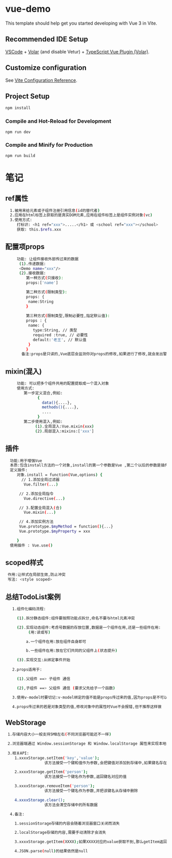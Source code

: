 # vue-demo

This template should help get you started developing with Vue 3 in Vite.

## Recommended IDE Setup

[VSCode](https://code.visualstudio.com/) + [Volar](https://marketplace.visualstudio.com/items?itemName=Vue.volar) (and disable Vetur) + [TypeScript Vue Plugin (Volar)](https://marketplace.visualstudio.com/items?itemName=Vue.vscode-typescript-vue-plugin).

## Customize configuration

See [Vite Configuration Reference](https://vitejs.dev/config/).

## Project Setup

```sh
npm install
```

### Compile and Hot-Reload for Development

```sh
npm run dev
```

### Compile and Minify for Production

```sh
npm run build
```


# 笔记


## ref属性
```sh
  1.被用来给元素或子组件注册引用信息(id的替代者)
  2.应用在html标签上获取的是真实DOM元素,应用在组件标签上是组件实例对象(vc)
  3.使用方式:
     打标识: <h1 ref="xxx">.....</h1> 或 <school ref="xxx"></school>
     获取: this.$refs.xxx
```

## 配置项props
```sh
     功能: 让组件接收外部传过来的数据
      (1).传递数据:
      <Demo name="xxx"/>
      (2).接收数据:
         第一种方式(只接收):
         props:['name']

         第二种方式(限制类型):
         props: {
          name:String
         }
         
         第三种方式(限制类型,限制必要性,指定默认值):
         props : {
          name: {
            type:String, // 类型
            required :true, // 必要性
            default:'老王', // 默认值 
          }
         }
       备注:props是只读的,Vue底层会监测你对props的修改,如果进行了修改,就会发出警告,若业务需要确实需要修改,那么请复制props的内容到data中一份,然后去修改data中的数据   
```

## mixin(混入)
```sh
     功能: 可以把多个组件共用的配置提取成一个混入对象
     使用方式:
        第一步定义混合,例如:
              {
                data(){....},
                methods(){....},
                ....
              }
        第二步使用混入,例如:
             (1).全局混入:Vue.mixin(xxx)
             (2).局部混入:mixins:['xxx']    
 ```            

## 插件
```sh
  功能:用于增强Vue
  本质:包含install方法的一个对象,install的第一个参数是Vue ,第二个以后的参数是插件使用者传递的数据
  定义插件:
     对象.install = function(Vue,options) {
       // 1.添加全局过滤器
        Vue.filter(...)

      // 2.添加全局指令
        Vue.directive(...)

      // 3.配置全局混入(合)
        Vue.mixin(...)

      // 4.添加实例方法
      Vue.prototype.$myMethod = function(){...} 
      Vue.prototype.$myProperty = xxx 

     }
  使用插件 : Vue.use()   
```


## scoped样式
```sh
 作用:让样式在局部生效,防止冲突
 写法: <style scoped>
```

## 总结TodoList案例
```sh
   1.组件化编码流程:

     (1).拆分静态组件:组件要按照功能点拆分,命名不要与html元素冲突

     (2).实现动态组件:考虑号数据的存放位置,数据是一个组件在用,还是一些组件在用: 
          (用:读或写)

         a.一个组件在用:放在组件自身即可

         b.一些组件在用:放在它们共同的父组件上(状态提升)

     (3).实现交互:从绑定事件开始
   
   2.props适用于:

     (1).父组件 ==> 子组件 通信

     (2),子组件 ==> 父组件 通信 (要求父先给子一个函数)   

   3.使用v-model时要切记:v-model绑定的值不能是props传过来的值,因为props是不可以修改的!

   4.props传过来的若是对象类型的值,修改对象中的属性时Vue不会报错,但不推荐这样做  

```  

## WebStorage
```sh
 1.存储内容大小一般支持5MB左右(不同浏览器可能还不一样)

 2.浏览器端通过 Window.sessionStorage 和 Window.localStorage 属性来实现本地存储机制
 
 3.相关API:
    1.xxxxStorage.setItem('key','value');
                 该方法接受一个键和值作为参数,会把键值对添加到存储中,如果键名存在,则更新其对应的值

    2.xxxxStorage.getItem('person');           
                 该方法接受一个键名作为参数,返回键名对应的值

    3.xxxxStorage.removeItem('person');  
                 该方法接受一个键名作为参数,并把该键名从存储中删除

    4.xxxxStorage.clear();
                 该方法会清空存储中的所有数据 

  4.备注:

    1.sessionStorage存储的内容会随着浏览器窗口关闭而消失

    2.localStorage存储的内容,需要手动清除才会消失

    3.xxxxStorage.getItem(XXXX);如果XXXX对应的value获取不到,那么getItem返回值是null

    4.JSON.parse(null)的结果依然是null        

```